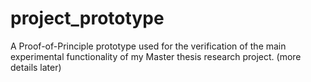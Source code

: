 # project_prototype
A Proof-of-Principle prototype used for the verification of the main experimental functionality of my Master thesis research project. (more details later)
